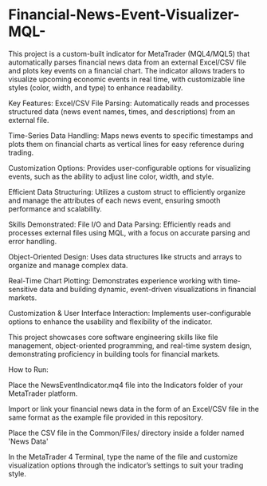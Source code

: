 # Financial-News-Event-Visualizer-MQL-
This project is a custom-built indicator for MetaTrader (MQL4/MQL5) that automatically parses financial news data from an external Excel/CSV file and plots key events on a financial chart. The indicator allows traders to visualize upcoming economic events in real time, with customizable line styles (color, width, and type) to enhance readability.

Key Features:
Excel/CSV File Parsing: Automatically reads and processes structured data (news event names, times, and descriptions) from an external file.

Time-Series Data Handling: Maps news events to specific timestamps and plots them on financial charts as vertical lines for easy reference during trading.

Customization Options: Provides user-configurable options for visualizing events, such as the ability to adjust line color, width, and style.

Efficient Data Structuring: Utilizes a custom struct to efficiently organize and manage the attributes of each news event, ensuring smooth performance and scalability.

Skills Demonstrated:
File I/O and Data Parsing: Efficiently reads and processes external files using MQL, with a focus on accurate parsing and error handling.

Object-Oriented Design: Uses data structures like structs and arrays to organize and manage complex data.

Real-Time Chart Plotting: Demonstrates experience working with time-sensitive data and building dynamic, event-driven visualizations in financial markets.

Customization & User Interface Interaction: Implements user-configurable options to enhance the usability and flexibility of the indicator.

This project showcases core software engineering skills like file management, object-oriented programming, and real-time system design, demonstrating proficiency in building tools for financial markets.

How to Run:

Place the NewsEventIndicator.mq4 file into the Indicators folder of your MetaTrader platform.

Import or link your financial news data in the form of an Excel/CSV file in the same format as the example file provided in this repository.

Place the CSV file in the Common/Files/ directory inside a folder named 'News Data'

In the MetaTrader 4 Terminal, type the name of the file and customize visualization options through the indicator’s settings to suit your trading style.

